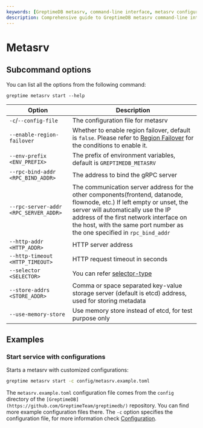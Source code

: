 ```yaml
---
keywords: [GreptimeDB metasrv, command-line interface, metasrv configuration, metasrv startup, metasrv options, metasrv examples]
description: Comprehensive guide to GreptimeDB metasrv command-line interface, including configuration options, startup commands, and practical examples for deploying instances.
---
```


# Metasrv

## Subcommand options

You can list all the options from the following command:

```
greptime metasrv start --help
```

| Option                                | Description                                                                                                                                                                                                                                                                  |
| ------------------------------------- | ---------------------------------------------------------------------------------------------------------------------------------------------------------------------------------------------------------------------------------------------------------------------------- |
| `-c`/`--config-file`                  | The configuration file for metasrv                                                                                                                                                                                                                                           |
| `--enable-region-failover`            | Whether to enable region failover, default is `false`. Please refer to [Region Failover](/user-guide/deployments-administration/manage-data/region-failover.md) for the conditions to enable it.                                                                             |
| `--env-prefix <ENV_PREFIX>`           | The prefix of environment variables, default is `GREPTIMEDB_METASRV`                                                                                                                                                                                                         |
| `--rpc-bind-addr <RPC_BIND_ADDR>`     | The address to bind the gRPC server                                                                                                                                                                                                                                          |
| `--rpc-server-addr <RPC_SERVER_ADDR>` | The communication server address for the other components(frontend, datanode, flownode, etc.) If left empty or unset, the server will automatically use the IP address of the first network interface on the host, with the same port number as the one specified in `rpc_bind_addr` |
| `--http-addr <HTTP_ADDR>`             | HTTP server address                                                                                                                                                                                                                                                          |
| `--http-timeout <HTTP_TIMEOUT>`       | HTTP request timeout in seconds                                                                                                                                                                                                                                              |
| `--selector <SELECTOR>`               | You can refer [selector-type](/contributor-guide/metasrv/selector.md#selector-type)                                                                                                                                                                                          |
| `--store-addrs <STORE_ADDR>`          | Comma or space separated key-value storage server (default is etcd) address, used for storing metadata                                                                                                                                                                       |
| `--use-memory-store`                  | Use memory store instead of etcd, for test purpose only                                                                                                                                                                                                                      |

## Examples

### Start service with configurations

Starts a metasrv with customized configurations:

```sh
greptime metasrv start -c config/metasrv.example.toml
```

The `metasrv.example.toml` configuration file comes from the `config` directory of the `[GreptimeDB](https://github.com/GreptimeTeam/greptimedb/)` repository. You can find more example configuration files there. The `-c` option specifies the configuration file, for more information check [Configuration](/user-guide/deployments-administration/configuration.md).